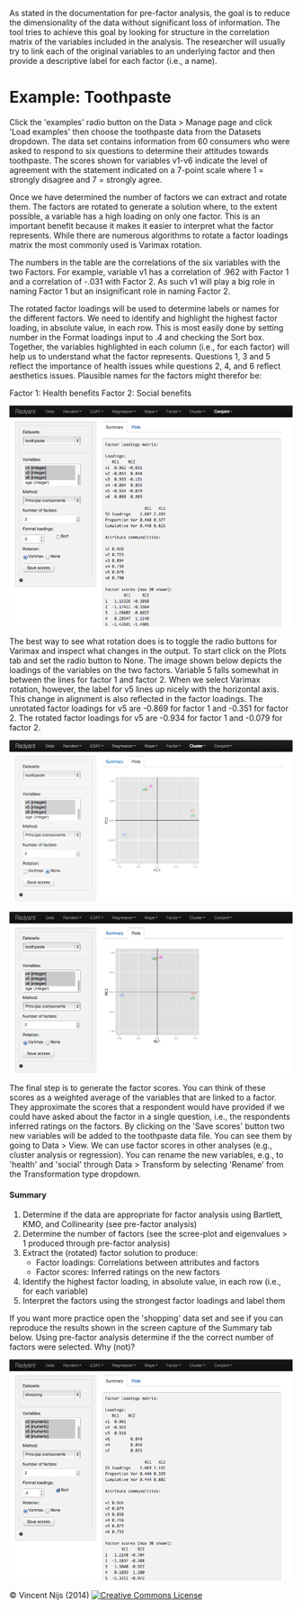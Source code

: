 As stated in the documentation for pre-factor analysis, the goal is to reduce the dimensionality of the data without significant loss of information. The tool tries to achieve this goal by looking for structure in the correlation matrix of the variables included in the analysis. The researcher will usually try to link each of the original variables to an underlying factor and then provide a descriptive label for each factor (i.e., a name).

# Example: Toothpaste

Click the 'examples' radio button on the Data > Manage page and click 'Load examples' then choose the toothpaste  data from the Datasets dropdown. The data set contains information from 60 consumers who were asked to respond to six questions to determine their attitudes towards toothpaste. The scores shown for variables v1-v6 indicate the level of agreement with the statement indicated on a 7-point scale where 1 = strongly disagree and 7 = strongly agree.

Once we have determined the number of factors we can extract and rotate them. The factors are rotated to generate a solution where, to the extent possible, a variable has a high loading on only one factor. This is an important benefit because it makes it easier to interpret what the factor represents. While there are numerous algorithms to rotate a factor loadings matrix the most commonly used is Varimax rotation.

The numbers in the table are the correlations of the six variables with the two Factors. For example, variable v1 has a correlation of .962 with Factor 1 and a correlation of -.031 with Factor 2. As such v1 will play a big role in naming Factor 1 but an insignificant role in naming Factor 2. 

The rotated factor loadings will be used to determine labels or names for the different factors. We need to identify and highlight the highest factor loading, in absolute value, in each row. This is most easily done by setting number in the Format loadings input to .4 and checking the Sort box. Together, the variables highlighted in each column (i.e., for each factor) will help us to understand what the factor represents. Questions 1, 3 and 5 reflect the importance of health issues while questions 2, 4, and 6 reflect aesthetics issues. Plausible names for the factors might therefor be:

Factor 1: Health benefits
Factor 2: Social benefits

![facfull shopping - summary](figures/facfull_toothpaste_summary.png)

The best way to see what rotation does is to toggle the radio buttons for Varimax and inspect what changes in the output. To start click on the Plots tab and set the radio button to None. The image shown below depicts the loadings of the variables on the two factors. Variable 5 falls somewhat in between the lines for factor 1 and factor 2. When we select Varimax rotation, however, the label for v5 lines up nicely with the horizontal axis. This change in alignment is also reflected in the factor loadings. The unrotated factor loadings for v5 are -0.869 for factor 1 and -0.351 for factor 2. The rotated factor loadings for v5 are -0.934 for factor 1 and -0.079 for factor 2.

![facfull shopping - plots](figures/facfull_toothpaste_plots_no_rotation.png)

![facfull shopping - plots](figures/facfull_toothpaste_plots_rotation.png)

The final step is to generate the factor scores. You can think of these scores as a weighted average of the variables that are linked to a factor. They approximate the scores that a respondent would have provided if we could have asked about the factor in a single question, i.e., the respondents inferred ratings on the factors. By clicking on the 'Save scores' button two new variables will be added to the toothpaste data file. You can see them by going to Data > View. We can use factor scores in other analyses (e.g., cluster analysis or regression). You can rename the new variables, e.g., to 'health' and 'social' through Data > Transform by selecting 'Rename' from the Transformation type dropdown.

#### Summary

1. Determine if the data are appropriate for factor analysis using Bartlett, KMO, and Collinearity (see pre-factor analysis)
2. Determine the number of factors (see the scree-plot and eigenvalues > 1 produced through pre-factor analysis)
3. Extract the (rotated) factor solution to produce: 
	- Factor loadings: Correlations between attributes and factors
	- Factor scores: Inferred ratings on the new factors
5. Identify the highest factor loading, in absolute value, in each row (i.e., for each variable)
4. Interpret the factors using the strongest factor loadings and label them

If you want more practice open the 'shopping' data set and see if you can reproduce the results shown in the screen capture of the Summary tab below. Using pre-factor analysis determine if the the correct number of factors were selected. Why (not)?

![facfull shopping - summary](figures/facfull_shopping_summary.png)

&copy; Vincent Nijs (2014) <a rel="license" href="http://creativecommons.org/licenses/by-nc-sa/4.0/" target="_blank"><img alt="Creative Commons License" style="border-width:0" src="http://i.creativecommons.org/l/by-nc-sa/4.0/80x15.png" /></a>
